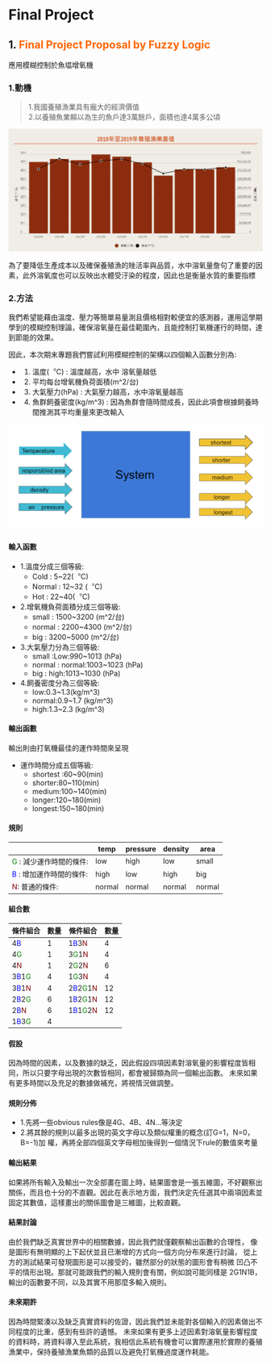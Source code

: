 # Final Project

## 1. <font color=#FF6600> Final Project Proposal by Fuzzy Logic</font>

應用模糊控制於魚塭增氧機

### 1.動機

>1.我國養殖漁業具有龐大的經濟價值  
>2.以養殖魚業賴以為生的魚戶達3萬餘戶，面積也達4萬多公頃

![養殖漁業產值](https://github.com/whitewhit/NTU_Intelligent_Control_final_project/blob/main/fuzzy%E5%9C%96%E7%89%87/%E8%9E%A2%E5%B9%95%E6%93%B7%E5%8F%96%E7%95%AB%E9%9D%A2%202022-10-06%20003238.png)

為了要降低生產成本以及確保養殖漁的矬活率與品質，水中溶氧量詹句了重要的因素，此外溶氧度也可以反映出水體受汙染的程度，因此也是衡量水質的重要指標

### 2.方法

我們希望能藉由溫度、壓力等簡單易量測且價格相對較便宜的感測器，運用這學期學到的模糊控制理論，確保溶氧量在最佳範圍內，且能控制打氧機運行的時間，達到節能的效果。

因此，本次期末專題我們嘗試利用模糊控制的架構以四個輸入函數分別為:

+ 1. 溫度(︒C) : 溫度越高，水中 溶氧量越低  
+ 2. 平均每台增氧機負荷面積(m^2/台)  
+ 3. 大氣壓力(hPa) : 大氣壓力越高，水中溶氧量越高
+ 4. 魚群飼養密度(kg/m^3) : 因為魚群會隨時間成長，因此此項會根據飼養時間推測其平均重量來更改輸入  
  
![系統示意圖](https://github.com/whitewhit/NTU_Intelligent_Control_final_project/blob/main/fuzzy%E5%9C%96%E7%89%87/%E8%9E%A2%E5%B9%95%E6%93%B7%E5%8F%96%E7%95%AB%E9%9D%A2%202022-10-06%20003859.png)

#### 輸入函數

+ 1.溫度分成三個等級:  
  + Cold : 5~22(︒C)  
  + Normal : 12~32 (︒C)  
  + Hot : 22~40(︒C)
+ 2.增氧機負荷面積分成三個等級:  
  + small : 1500~3200 (m^2/台)  
  + normal : 2200~4300 (m^2/台)  
  + big : 3200~5000 (m^2/台)
+ 3.大氣壓力分為三個等級:  
  + small :Low:990~1013  (hPa)  
  + normal : normal:1003~1023 (hPa)  
  + big : high:1013~1030 (hPa)  
+ 4.飼養密度分為三個等級:  
  + low:0.3~1.3(kg/m^3)  
  + normal:0.9~1.7 (kg/m^3)  
  + high:1.3~2.3 (kg/m^3)  

#### 輸出函數

輸出則由打氧機最佳的運作時間來呈現

+ 運作時間分成五個等級:
  + shortest :60~90(min)
  + shorter:80~110(min)
  + medium:100~140(min)
  + longer:120~180(min)
  + longest:150~180(min)

#### 規則

| | temp | pressure | density | area |
| -------- | -------- | -------- | -------- | -------- |
| <font color=#008000>G</font> : 減少運作時間的條件: | low | high | low | small |
| <font color=#0000FF>B</font> : 增加運作時間的條件: | high | low | high | big |
| <font color=#800000>N</font>: 普通的條件:| normal | normal | normal | normal |

#### 組合數

|條件組合|數量|條件組合|數量|
| -------- | -------- | -------- | -------- |
| 4<font color=#0000FF>B</font> | 1 | 1<font color=#0000FF>B</font>3<font color=#800000>N</font> | 4 |
| 4<font color=#008000>G</font> | 1 | 3<font color=#008000>G</font>1<font color=#800000>N</font> | 4 |
| 4<font color=#800000>N</font> | 1 | 2<font color=#008000>G</font>2<font color=#800000>N</font> | 6 |
| 3<font color=#0000FF>B</font>1<font color=#008000>G</font> | 4 | 1<font color=#008000>G</font>3<font color=#800000>N</font> | 4 |
| 3<font color=#0000FF>B</font>1<font color=#800000>N</font> | 4 | 2<font color=#0000FF>B</font>2<font color=#008000>G</font>1<font color=#800000>N</font> | 12 |
| 2<font color=#0000FF>B</font>2<font color=#008000>G</font> | 6 | 1<font color=#0000FF>B</font>2<font color=#008000>G</font>1<font color=#800000>N</font> | 12 |
| 2<font color=#0000FF>B</font><font color=#800000>N</font> | 6 | 1<font color=#0000FF>B</font>1<font color=#008000>G</font>2<font color=#800000>N</font> | 12 |
| 1<font color=#0000FF>B</font>3<font color=#008000>G</font> | 4 |  |  |

#### 假設

因為時間的因素，以及數據的缺乏，因此假設四項因素對溶氧量的影響程度皆相同，所以只要字母出現的次數皆相同，都會被歸類為同一個輸出函數。
未來如果有更多時間以及充足的數據做補充，將視情況做調整。

#### 規則分佈

+ 1.先將一些obvious rules像是4G、4B、4N…等決定
+ 2.將其餘的規則以最多出現的英文字母以及類似權重的概念(訂G=1，N=0，B=-1)加   權，再將全部四個英文字母相加後得到一個情況下rule的數值來考量

#### 輸出結果

如果將所有輸入及輸出一次全部畫在圖上時，結果圖會是一張五維圖，不好觀察出關係，而且也十分的不直觀。因此在表示地方面，我們決定先任選其中兩項因素並固定其數值，這樣畫出的關係圖會是三維圖，比較直觀。

#### 結果討論

由於我們缺乏真實世界中的相關數據，因此我們就僅觀察輸出函數的合理性，
像是圖形有無明顯的上下起伏並且已漸增的方式向一個方向分布來進行討論，
從上方的測試結果可發現圖形是可以接受的，雖然部分的狀態的圖形會有稍微
凹凸不平的情形出現。那就可能跟我們的輸入規則會有關，例如說可能同樣是
2G1N1B，輸出的函數要不同，以及其實不用那麼多輸入規則。

#### 未來期許

因為時間緊湊以及缺乏真實資料的佐證，因此我們並未能對各個輸入的因素做出不同程度的比重，感到有些許的遺憾。
未來如果有更多上述因素對溶氧量影響程度的資料時，將資料導入至此系統，我相信此系統有機會可以實際運用於實際的養殖漁業中，保持養殖漁業魚類的品質以及避免打氧機過度運作耗能。
